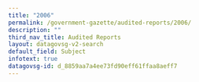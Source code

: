 ```yaml
---
title: "2006"
permalink: /government-gazette/audited-reports/2006/
description: ""
third_nav_title: Audited Reports
layout: datagovsg-v2-search
default_field: Subject
infotext: true
datagovsg-id: d_8859aa7a4ee73fd90eff61ffaa8aeff7
---
```

